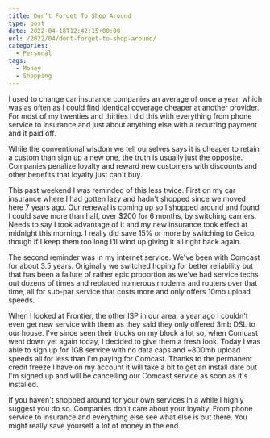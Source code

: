 ```yaml
---
title: Don’t Forget To Shop Around
type: post
date: 2022-04-18T12:42:15+00:00
url: /2022/04/dont-forget-to-shop-around/
categories:
  - Personal
tags:
  - Money
  - Shopping
---
```


I used to change car insurance companies an average of once a year, which was as often as I could find identical coverage cheaper at another provider. For most of my twenties and thirties I did this with everything from phone service to insurance and just about anything else with a recurring payment and it paid off.

While the conventional wisdom we tell ourselves says it is cheaper to retain a custom than sign up a new one, the truth is usually just the opposite. Companies penalize loyalty and reward new customers with discounts and other benefits that loyalty just can't buy.

This past weekend I was reminded of this less twice. First on my car insurance where I had gotten lazy and hadn't shopped since we moved here 7 years ago. Our renewal is coming up so I shopped around and found I could save more than half, over $200 for 6 months, by switching carriers. Needs to say I took advantage of it and my new insurance took effect at midnight this morning. I really did save 15% or more by switching to Geico, though if I keep them too long I'll wind up giving it all right back again.

The second reminder was in my internet service. We've been with Comcast for about 3.5 years. Originally we switched hoping for better reliability but that has been a failure of rather epic proportion as we've had service techs out dozens of times and replaced numerous modems and routers over that time, all for sub-par service that costs more and only offers 10mb upload speeds.

When I looked at Frontier, the other ISP in our area, a year ago I couldn't even get new service with them as they said they only offered 3mb DSL to our house. I've since seen their trucks on my block a lot so, when Comcast went down yet again today, I decided to give them a fresh look. Today I was able to sign up for 1GB service with no data caps and ~800mb upload speeds all for less than I'm paying for Comcast. Thanks to the permanent credit freeze I have on my account it will take a bit to get an install date but I'm signed up and will be cancelling our Comcast service as soon as it's installed.

If you haven't shopped around for your own services in a while I highly suggest you do so. Companies don't care about your loyalty. From phone service to insurance and everything else see what else is out there. You might really save yourself a lot of money in the end.